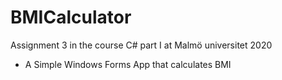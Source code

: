 # BMICalculator

Assignment 3 in the course C# part I at Malmö universitet 2020

- A Simple Windows Forms App that calculates BMI
